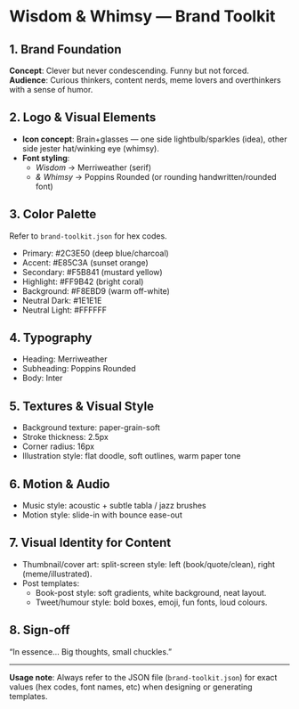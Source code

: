 # Wisdom & Whimsy — Brand Toolkit

## 1. Brand Foundation  
**Concept**: Clever but never condescending. Funny but not forced.  
**Audience**: Curious thinkers, content nerds, meme lovers and overthinkers with a sense of humor.  

## 2. Logo & Visual Elements  
- **Icon concept**: Brain+glasses — one side lightbulb/sparkles (idea), other side jester hat/winking eye (whimsy).  
- **Font styling**:  
  - _Wisdom_ → Merriweather (serif)  
  - _& Whimsy_ → Poppins Rounded (or rounding handwritten/rounded font)  

## 3. Color Palette  
Refer to `brand-toolkit.json` for hex codes.  
- Primary: #2C3E50 (deep blue/charcoal)  
- Accent: #E85C3A (sunset orange)  
- Secondary: #F5B841 (mustard yellow)  
- Highlight: #FF9B42 (bright coral)  
- Background: #F8EBD9 (warm off-white)  
- Neutral Dark: #1E1E1E  
- Neutral Light: #FFFFFF  

## 4. Typography  
- Heading: Merriweather  
- Subheading: Poppins Rounded  
- Body: Inter  

## 5. Textures & Visual Style  
- Background texture: paper-grain-soft  
- Stroke thickness: 2.5px  
- Corner radius: 16px  
- Illustration style: flat doodle, soft outlines, warm paper tone  

## 6. Motion & Audio  
- Music style: acoustic + subtle tabla / jazz brushes  
- Motion style: slide-in with bounce ease-out  

## 7. Visual Identity for Content  
- Thumbnail/cover art: split-screen style: left (book/quote/clean), right (meme/illustrated).  
- Post templates:  
  - Book-post style: soft gradients, white background, neat layout.  
  - Tweet/humour style: bold boxes, emoji, fun fonts, loud colours.  

## 8. Sign-off  
“In essence… Big thoughts, small chuckles.”

---

**Usage note**: Always refer to the JSON file (`brand-toolkit.json`) for exact values (hex codes, font names, etc) when designing or generating templates.

